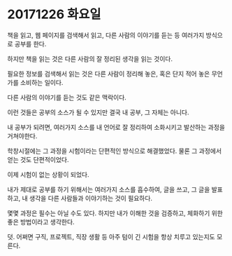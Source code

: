 # 20171226 화요일

책을 읽고, 웹 페이지를 검색해서 읽고, 다른 사람의 이야기를 듣는 등 여러가지 방식으로 공부를 한다.

하지만 책을 읽는 것은 다른 사람의 잘 정리된 생각을 읽는 것이다.

필요한 정보를 검색해서 읽는 것은 다른 사람이 정리해 놓은, 혹은 단지 적어 놓은 무언가를 소비하는 일이다.

다른 사람의 이야기를 듣는 것도 같은 맥락이다.

이런 것들은 공부의 소스가 될 수 있지만 결국 내 공부, 그 자체는 아니다.

내 공부가 되려면, 여러가지 소스를 내 언어로 잘 정리하여 소화시키고 발산하는 과정을 거쳐야한다.

학창시절에는 그 과정을 시험이라는 단편적인 방식으로 해결했었다. 물론 그 과정에서 얻는 것도 단편적이었다.

이제 시험이 없는 상황이 되었다.

내가 제대로 공부를 하기 위해서는 여러가지 소스를 흡수하여, 글을 쓰고, 그 글을 발표하고, 내 생각을 다른 사람들과 이야기하는 것이 필요하다.

몇몇 과정은 필수는 아닐 수도 있다. 하지만 내가 이해한 것을 검증하고, 체화하기 위한 좋은 방법이라고 생각한다.


덧. 어쩌면 구직, 프로젝트, 직장 생활 등 아주 텀이 긴 시험을 항상 치루고 있는지도 모른다.
